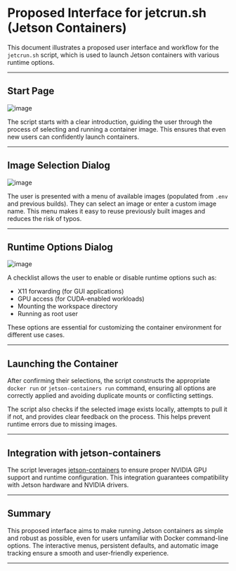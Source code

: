 # Proposed Interface for jetcrun.sh (Jetson Containers)

This document illustrates a proposed user interface and workflow for the `jetcrun.sh` script, which is used to launch Jetson containers with various runtime options.

---

## Start Page

![image](https://github.com/user-attachments/assets/9c1da346-16f1-4cdf-8c27-40b72a0b703a)

The script starts with a clear introduction, guiding the user through the process of selecting and running a container image. This ensures that even new users can confidently launch containers.

---

## Image Selection Dialog

![image](https://github.com/user-attachments/assets/d82e58e4-5de3-4f93-a2bf-e57020d9e4ed)

The user is presented with a menu of available images (populated from `.env` and previous builds). They can select an image or enter a custom image name. This menu makes it easy to reuse previously built images and reduces the risk of typos.

---

## Runtime Options Dialog

![image](https://github.com/user-attachments/assets/841fdabf-c0d1-495b-b460-552fbfe91df9)

A checklist allows the user to enable or disable runtime options such as:
- X11 forwarding (for GUI applications)
- GPU access (for CUDA-enabled workloads)
- Mounting the workspace directory
- Running as root user

These options are essential for customizing the container environment for different use cases.

---

## Launching the Container

After confirming their selections, the script constructs the appropriate `docker run` or `jetson-containers run` command, ensuring all options are correctly applied and avoiding duplicate mounts or conflicting settings.

The script also checks if the selected image exists locally, attempts to pull it if not, and provides clear feedback on the process. This helps prevent runtime errors due to missing images.

---

## Integration with jetson-containers

The script leverages [jetson-containers](https://github.com/dusty-nv/jetson-containers/blob/master/docs/run.md) to ensure proper NVIDIA GPU support and runtime configuration. This integration guarantees compatibility with Jetson hardware and NVIDIA drivers.

---

## Summary

This proposed interface aims to make running Jetson containers as simple and robust as possible, even for users unfamiliar with Docker command-line options. The interactive menus, persistent defaults, and automatic image tracking ensure a smooth and user-friendly experience.

---

<!--
# File location diagram:
# jetc/                          <- Main project folder
# ├── README.md                  <- Main project README
# ├── proposed-app-build-sh.md   <- Proposed build.sh UI/workflow
# ├── proposed-app-jetcrun-sh.md <- THIS FILE
# ├── .env                       <- Environment/config file
# ├── .gitattributes
# ├── .gitignore
# ├── .github/                   <- Copilot and git integration
# │   ├── copilot-instructions.md
# │   ├── git-template-setup.md
# │   ├── install-hooks.sh
# │   ├── pre-commit-hook.sh
# │   ├── prepare-commit-msg-hook.sh
# │   ├── setup-git-template.sh
# │   └── vs-code-snippets-guide.md
# ├── buildx/                    <- Build system and scripts
# │   ├── build/                 <- Build stages and Dockerfiles
# │   ├── build.sh               <- Main build orchestrator
# │   ├── jetcrun.sh             <- Container run utility
# │   ├── scripts/               <- Modular build scripts
# │   │   ├── build_ui.sh
# │   │   ├── commit_tracking.sh
# │   │   ├── copilot-must-follow.md
# │   │   ├── docker_helpers.sh
# │   │   ├── logging.sh
# │   │   ├── utils.sh
# │   │   └── verification.sh
# │   └── logs/                  <- Build logs
# └── ...                        <- Other project files
#
# Description: Proposed interactive UI and workflow for jetcrun.sh script, including image selection, runtime options, and integration with jetson-containers.
# Author: Mr K / GitHub Copilot
# COMMIT-TRACKING: UUID-20250422-064000-PRPJ
-->
